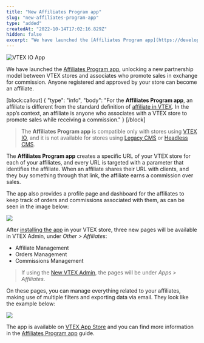 ```yaml
---
title: "New Affiliates Program app"
slug: "new-affiliates-program-app"
type: "added"
createdAt: "2022-10-14T17:02:16.829Z"
hidden: false
excerpt: "We have launched the [Affiliates Program app](https://developers.vtex.com/vtex-developer-docs/docs/affiliates-program-app), unlocking a new partnership model between VTEX stores and associates who promote sales in exchange for commission. Anyone registered and approved by your store can become an affiliate."
---
```


![VTEX IO App](https://img.shields.io/badge/-VTEX%20IO%20App-orange)

We have launched the [Affiliates Program app](https://developers.vtex.com/vtex-developer-docs/docs/affiliates-program-app), unlocking a new partnership model between VTEX stores and associates who promote sales in exchange for commission. Anyone registered and approved by your store can become an affiliate.

[block:callout]
{
  "type": "info",
  "body": "For the **Affiliates Program app**, an affiliate is different from the standard definition of [affiliate in VTEX](https://help.vtex.com/en/tutorial/o-que-e-afiliado--4bN3e1YarSEammk2yOeMc0). In the app’s context, an affiliate is anyone who associates with a VTEX store to promote sales while receiving a commission."
}
[/block]

> The **Affiliates Program app** is compatible only with stores using [VTEX IO](https://help.vtex.com/en/tracks/cms--2YcpgIljVaLVQYMzxQbc3z/4yB9wSl79cArd68aRBnBZ2), and it is not available for stores using [Legacy CMS](https://help.vtex.com/en/tracks/cms--2YcpgIljVaLVQYMzxQbc3z/1oN446gRGcR2s70RvBCAmj) or [Headless CMS](https://faststore.dev/tutorials/cms/0#vtex-headless-cms).

The **Affiliates Program app** creates a specific URL of your VTEX store for each of your affiliates, and every URL is targeted with a parameter that identifies the affiliate. When an affiliate shares their URL with clients, and they buy something through that link, the affiliate earns a commission over sales.

The app also provides a profile page and dashboard for the affiliates to keep track of orders and commissions associated with them, as can be seen in the image below:

![](https://cdn.jsdelivr.net/gh/vtexdocs/dev-portal-content@readme-docs/docs/release-notes/4502082-affiliate-profile-page_29.png)

After [installing the app](https://developers.vtex.com/vtex-developer-docs/docs/affiliates-program-app#installation) in your VTEX store, three new pages will be available in VTEX Admin, under *Other > Affiliates*:

- Affiliate Management
- Orders Management
- Commissions Management

> If using the [New VTEX Admin](https://content.vtex.com/join-new-admin-beta-program-en/), the pages will be under *Apps > Affiliates*.

On these pages, you can manage everything related to your affiliates, making use of multiple filters and exporting data via email. They look like the example below:

![](https://cdn.jsdelivr.net/gh/vtexdocs/dev-portal-content@readme-docs/docs/release-notes/be138ce-affiliates_program_app_45.gif)

The app is available on [VTEX App Store](https://apps.vtex.com/vtex-affiliates/p) and you can find more information in the [Affiliates Program app](https://developers.vtex.com/vtex-developer-docs/docs/affiliates-program-app) guide.
